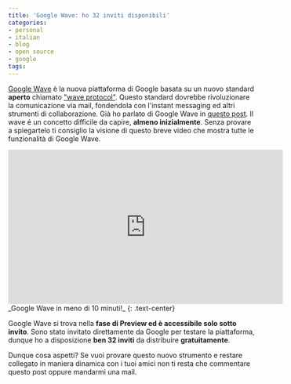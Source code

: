 ```yaml
---
title: 'Google Wave: ho 32 inviti disponibili'
categories:
- personal
- italian
- blog
- open source
- google
tags:
---
```

[Google Wave](http://wave.google.com) è la nuova piattaforma di Google basata
su un nuovo standard **aperto** chiamato ["wave
protocol"](http://www.waveprotocol.org/). Questo standard dovrebbe
rivoluzionare la comunicazione via mail, fondendola con l'instant messaging ed
altri strumenti di collaborazione. Già ho parlato di Google Wave in [questo
post]({{site.url}}/2009/11/18/howto-piccoli-trucci-per-google-wave/).
Il wave é un concetto difficile da capire, **almeno inizialmente**. Senza
provare a spiegartelo ti consiglio la visione di questo breve video che mostra
tutte le funzionalità di Google Wave.

<iframe width="560" height="315" src="https://www.youtube.com/embed/p6pgxLaDdQw" frameborder="0" allowfullscreen></iframe>
_Google Wave in meno di 10 minuti!_
{: .text-center}

Google Wave si trova nella **fase di Preview ed è accessibile solo sotto
invito**. Sono stato invitato direttamente da Google per testare la
piattaforma, dunque ho a disposizione **ben 32 inviti** da distribuire
**gratuitamente**.

Dunque cosa aspetti? Se vuoi provare questo nuovo strumento e restare
collegato in maniera dinamica con i tuoi amici non ti resta che commentare
questo post oppure mandarmi una mail.
